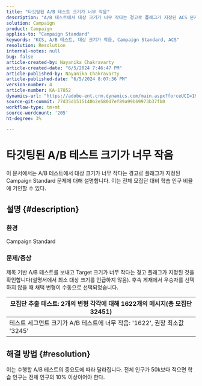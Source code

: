```yaml
---
title: "타깃팅된 A/B 테스트 크기가 너무 작음"
description: "A/B 테스트에서 대상 크기가 너무 작다는 경고로 플래그가 지정된 ACS 문제를 해결하는 방법에 대해 알아봅니다."
solution: Campaign
product: Campaign
applies-to: "Campaign Standard"
keywords: "KCS, A/B 테스트, 대상 크기가 작음, Campaign Standard, ACS"
resolution: Resolution
internal-notes: null
bug: false
article-created-by: Nayanika Chakravarty
article-created-date: "6/5/2024 7:46:47 PM"
article-published-by: Nayanika Chakravarty
article-published-date: "6/5/2024 8:07:36 PM"
version-number: 4
article-number: KA-17852
dynamics-url: "https://adobe-ent.crm.dynamics.com/main.aspx?forceUCI=1&pagetype=entityrecord&etn=knowledgearticle&id=a3eaea54-7423-ef11-840b-6045bd006b25"
source-git-commit: 77d35d1515140b2e580d7ef89a99b69973b37fb0
workflow-type: tm+mt
source-wordcount: '205'
ht-degree: 3%

---
```


# 타깃팅된 A/B 테스트 크기가 너무 작음


이 문서에서는 A/B 테스트에서 대상 크기가 너무 작다는 경고로 플래그가 지정된 Campaign Standard 문제에 대해 설명합니다. 이는 전체 모집단 대비 학습 인구 비율에 기인할 수 있다.

## 설명 {#description}


### <b>환경</b>

Campaign Standard

### <b>문제/증상</b>

제목 기반 A/B 테스트를 보내고 Target 크기가 너무 작다는 경고 플래그가 지정된 것을 확인합니다(설명서에서 최소 대상 크기를 언급하지 않음). 후속 게재에서 우승자를 선택하지 않을 때 채택 변형이 수동으로 선택되었습니다.


| 모집단 추출 테스트: 2개의 변형 각각에 대해 1622개의 메시지(총 모집단 32451) |
| --- |
| 테스트 세그먼트 크기가 A/B 테스트에 너무 작음: &#39;1622&#39;, 권장 최소값 &#39;3245&#39; |



## 해결 방법 {#resolution}


이는 수행할 A/B 테스트의 중요도에 따라 달라집니다. 전체 인구가 50k보다 적으면 학습 인구는 전체 인구의 10% 이상이어야 한다.
